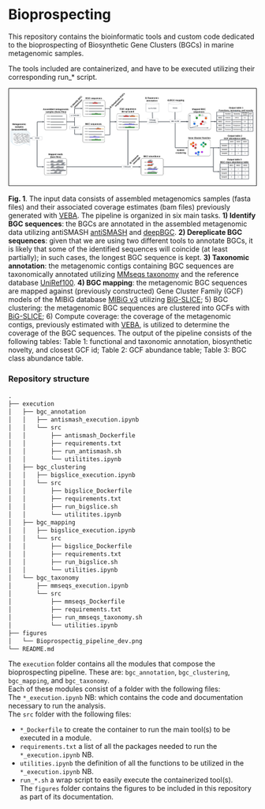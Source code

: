 # Bioprospecting

This repository contains the bioinformatic tools and custom code dedicated to the bioprospecting of Biosynthetic Gene Clusters (BGCs) in marine metagenomic samples.

The tools included are containerized, and have to be executed utilizing their corresponding run_* script. 

<a name="figure1">
</a>

![Figure 1](./figures/Bioprospectig_pipeline_dev.png)

**Fig. 1**. 
The input data consists of assembled metagenomics samples (fasta files) and their associated coverage estimates (bam files) previously generated with [VEBA](https://github.com/jolespin/veba). The pipeline is organized in six main tasks. **1) Identify BGC sequences**: the BGCs are annotated in the assembled metagenomic data utilizing antiSMASH [antiSMASH](https://github.com/antismash/antismash) and [deepBGC](https://github.com/Merck/deepbgc). **2) Dereplicate BGC sequences**: given that we are using two different tools to annotate BGCs, it is likely that some of the identified sequences will coincide (at least partially); in such cases, the longest BGC sequence is kept. **3) Taxonomic annotation**: the metagenomic contigs containing BGC sequences are taxonomically annotated utilizing [MMseqs taxonomy](https://github.com/soedinglab/MMseqs2#taxonomy) and the reference database [UniRef100](https://www.uniprot.org/help/uniref). **4) BGC mapping**: the metagenomic BGC sequences are mapped against (previously constructed) Gene Cluster Family (GCF) models of the MIBiG database [MIBiG v3](https://mibig.secondarymetabolites.org/) utilizing [BiG-SLICE](https://github.com/pereiramemo/bigslice); 5) BGC clustering: the metagenomic BGC sequences are clustered into GCFs with [BiG-SLICE](https://github.com/pereiramemo/bigslice); 6) Compute coverage: the coverage of the metagenomic contigs, previously estimated with [VEBA](https://github.com/jolespin/veba), is utilized to determine the coverage of the BGC sequences. 
The output of the pipeline consists of the following tables: Table 1: functional and taxonomic annotation, biosynthetic novelty, and closest GCF id; Table 2: GCF abundance table; Table 3: BGC class abundance table.

### Repository structure
```
.
├── execution
│   ├── bgc_annotation
│   │   ├── antismash_execution.ipynb
│   │   └── src
│   │       ├── antismash_Dockerfile
│   │       ├── requirements.txt
│   │       ├── run_antismash.sh
│   │       └── utilitites.ipynb
│   ├── bgc_clustering
│   │   ├── bigslice_execution.ipynb
│   │   └── src
│   │       ├── bigslice_Dockerfile
│   │       ├── requirements.txt
│   │       ├── run_bigslice.sh
│   │       └── utilitites.ipynb
│   ├── bgc_mapping
│   │   ├── bigslice_execution.ipynb
│   │   └── src
│   │       ├── bigslice_Dockerfile
│   │       ├── requirements.txt
│   │       ├── run_bigslice.sh
│   │       └── utilities.ipynb
│   └── bgc_taxonomy
│       ├── mmseqs_execution.ipynb
│       └── src
│           ├── mmseqs_Dockerfile
│           ├── requirements.txt
│           ├── run_mmseqs_taxonomy.sh
│           └── utilities.ipynb
├── figures
│   └── Bioprospectig_pipeline_dev.png
└── README.md
```

The `execution` folder contains all the modules that compose the bioprospecting pipeline. These are: `bgc_annotation`, `bgc_clustering`,  `bgc_mapping`, and `bgc_taxonomy`.  
Each of these modules consist of a folder with the following files:  
The `*_execution.ipynb` NB: which contains the code and documentation necessary to run the analysis.  
The `src` folder with the following files:  
 - `*_Dockerfile` to create the container to run the main tool(s) to be executed in a module.  
 - `requirements.txt` a list of all the packages needed to run the `*_execution.ipynb` NB.  
 - `utilities.ipynb` the definition of all the functions to be utilized in the `*_execution.ipynb` NB.  
 -  `run_*.sh` a wrap script to easily execute the containerized tool(s).  
The `figures` folder contains the figures to be included in this repository as part of its documentation.


